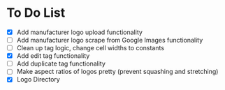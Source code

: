 # To Do List
- [X] Add manufacturer logo upload functionality
- [ ] Add manufacturer logo scrape from Google Images functionality
- [ ] Clean up tag logic, change cell widths to constants
- [X] Add edit tag functionality
- [ ] Add duplicate tag functionality
- [ ] Make aspect ratios of logos pretty (prevent squashing and stretching)
- [x] Logo Directory
